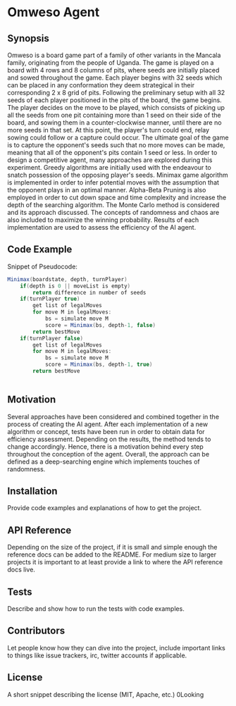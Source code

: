 # Omweso Agent

## Synopsis

Omweso is a board game part of a family of other variants in the Mancala family, originating from the people of Uganda. The game is played on a board with 4 rows and 8 columns of pits, where seeds are initially placed and sowed throughout the game. Each player begins with 32 seeds which can be placed in any conformation they deem strategical in their corresponding 2 x 8 grid of pits. Following the preliminary setup with all 32 seeds of each player positioned in the pits of the board, the game begins. The player decides on the move to be played, which consists of picking up all the seeds from one pit containing more than 1 seed on their side of the board, and sowing them in a counter-clockwise manner, until there are no more seeds in that set. At this point, the player's turn could end, relay sowing could follow or a capture could occur. The ultimate goal of the game is to capture the opponent's seeds such that no more moves can be made, meaning that all of the opponent's pits contain 1 seed or less. In order to design a competitive agent, many approaches are explored during this experiment. Greedy algorithms are initially used with the endeavour to snatch possession of the opposing player's seeds. Minimax game algorithm is implemented in order to infer potential moves with the assumption that the opponent plays in an optimal manner. Alpha-Beta Pruning is also employed in order to cut down space and time complexity and increase the depth of the searching algorithm. The Monte Carlo method is considered and its approach discussed. The concepts of randomness and chaos are also included to maximize the winning probability. Results of each implementation are used to assess the efficiency of the AI agent. 

## Code Example

Snippet of Pseudocode:

```java
Minimax(boardstate, depth, turnPlayer)
    if(depth is 0 || moveList is empty)
        return difference in number of seeds
    if(turnPlayer true)
        get list of legalMoves
        for move M in legalMoves:
            bs = simulate move M
            score = Minimax(bs, depth-1, false)
        return bestMove
    if(turnPlayer false)
        get list of legalMoves
        for move M in legalMoves:
            bs = simulate move M
            score = Minimax(bs, depth-1, true)
        return bestMove
        
```
## Motivation

Several approaches have been considered and combined together in the process of creating the AI agent. After each implementation of a new algorithm or concept, tests have been run in order to obtain data for efficiency assessment. Depending on the results, the method tends to change accordingly. Hence, there is a motivation behind every step throughout the conception of the agent. Overall, the approach can be defined as a deep-searching engine which implements touches of randomness.

## Installation

Provide code examples and explanations of how to get the project.

## API Reference

Depending on the size of the project, if it is small and simple enough the reference docs can be added to the README. For medium size to larger projects it is important to at least provide a link to where the API reference docs live.

## Tests

Describe and show how to run the tests with code examples.

## Contributors

Let people know how they can dive into the project, include important links to things like issue trackers, irc, twitter accounts if applicable.

## License

A short snippet describing the license (MIT, Apache, etc.)
0Looking
